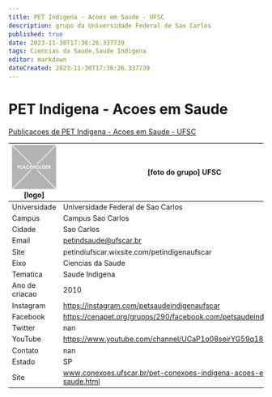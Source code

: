 ```yaml
---
title: PET Indigena - Acoes em Saude - UFSC
description: grupo da Universidade Federal de Sao Carlos
published: true
date: 2023-11-30T17:36:26.337739
tags: Ciencias da Saude,Saude Indigena
editor: markdown
dateCreated: 2023-11-30T17:36:26.337739
---
```


# PET Indigena - Acoes em Saude

[Publicacoes de PET Indigena - Acoes em Saude - UFSC](/atividade/278PETIndigenaAcoesemSaudeUFSC/feed.md)

| ![placeholder.png](/placeholder.png) [logo] | [foto do grupo] UFSC         |
| ------------------------------------------- | ------------------------------------------------- |
| Universidade                                | Universidade Federal de Sao Carlos      |
| Campus                                      | Campus Sao Carlos            |
| Cidade                                      | Sao Carlos             |
| Email                                       | petindsaude@ufscar.br             |
| Site                                        | petindiufscar.wixsite.com/petindigenaufscar              |
| Eixo                                        | Ciencias da Saude              |
| Tematica                                    | Saude Indigena          |
| Ano de criacao                              | 2010        |
| Instagram                                   | https://instagram.com/petsaudeindigenaufscar         |
| Facebook                                    | https://cenapet.org/grupos/290/facebook.com/petsaudeindigenaufscar/          |
| Twitter                                     | nan           |
| YouTube                                     | https://www.youtube.com/channel/UCaP1o08seirYG59q18hrMXw           |
| Contato                                     | nan         |
| Estado                                      |  SP            |
| Site                                        | www.conexoes.ufscar.br/pet-conexoes-indigena-acoes-em-saude.html |
